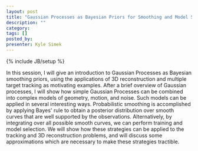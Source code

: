 ```yaml
---
layout: post
title: "Gaussian Processes as Bayesian Priors for Smoothing and Model Selection"
description: ""
category: 
tags: []
posted_by: 
presenter: Kyle Simek
---
```

{% include JB/setup %}

In this session, I will give an introduction to Gaussian Processes as Bayesian smoothing priors, using the applications of 3D reconstruction and multiple target tracking as motivating examples.  After a brief overview of Gaussian processes, I will show how simple Gaussian Processes can be combined into complex models of geometry, motion, and noise.  Such models can be applied in several interesting ways.  Probabilistic smoothing is accomplished by applying Bayes' rule to obtain a posterior distribution over smooth curves that are well supported by the observations.   Alternatively, by integrating over all possible smooth curves, we can perform training and model selection.  We will show how these strategies can be applied to the tracking and 3D reconstruction problems, and will discuss some approximations which are necessary to make these strategies tractible.  
